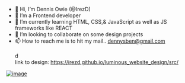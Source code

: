 - 👋 Hi, I’m Dennis Owie (@IrezD) 
- 👀 I’m a Frontend developer
- 🌱 I’m currently learning HTML, CSS,& JavaScript as well as JS frameworks like REACT
- 💞️ I’m looking to collaborate on some design projects
- 📫 How to reach me is to hit my mail.. dennysben@gmail.com
<br><br>d<!---
I saw this image of lumious and decided to make a resonspive design for it for the fun of it.
--->
<br> link to design: https://irezd.github.io/luminous_website_design/src/

<a href="https://ibb.co/DLdQQcL"><img src="https://i.ibb.co/52ZLLp2/image.jpg" alt="image" border="0"></a>
